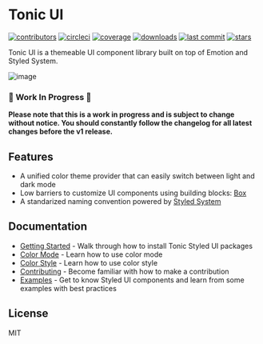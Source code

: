 # Tonic UI

[![contributors](https://img.shields.io/github/contributors/trendmicro-frontend/tonic-ui)](https://img.shields.io/github/contributors/trendmicro-frontend/tonic-ui)
[![circleci](https://circleci.com/gh/trendmicro-frontend/tonic-ui.svg?style=svg)](https://circleci.com/gh/trendmicro-frontend/tonic-ui)
[![coverage](https://coveralls.io/repos/github/trendmicro-frontend/tonic-ui/badge.svg)](https://coveralls.io/repos/github/trendmicro-frontend/tonic-ui/badge.svg)
[![downloads](https://img.shields.io/npm/dm/@trendmicro/react-styled-ui.svg?style=flat)](https://img.shields.io/npm/dm/@trendmicro/react-styled-ui.svg?style=flat)
[![last commit](https://badgen.net/github/last-commit/trendmicro-frontend/tonic-ui)](https://badgen.net/github/last-commit/trendmicro-frontend/tonic-ui)
[![stars](https://badgen.net/github/stars/trendmicro-frontend/tonic-ui)](https://badgen.net/github/stars/trendmicro-frontend/tonic-ui)

Tonic UI is a themeable UI component library built on top of Emotion and Styled System.

![image](https://user-images.githubusercontent.com/447801/82400545-254a1d80-9a8a-11ea-8ced-d5c22beedc99.png)

### 🚧 Work In Progress 🚧

**Please note that this is a work in progress and is subject to change without notice. You should constantly follow the changelog for all latest changes before the v1 release.**

## Features

* A unified color theme provider that can easily switch between light and dark mode
* Low barriers to customize UI components using building blocks: [Box](https://trendmicro-frontend.github.io/tonic-ui/react/latest/box)
* A standarized naming convention powered by [Styled System](https://styled-system.com/)

## Documentation

* [Getting Started](https://trendmicro-frontend.github.io/tonic-ui/react/latest/getting-started) - Walk through how to install Tonic Styled UI packages
* [Color Mode](https://trendmicro-frontend.github.io/tonic-ui/react/latest/color-mode) - Learn how to use color mode
* [Color Style](https://trendmicro-frontend.github.io/tonic-ui/react/latest/color-style) - Learn how to use color style
* [Contributing](https://trendmicro-frontend.github.io/tonic-ui/react/latest/contributing) - Become familiar with how to make a contribution
* [Examples](https://trendmicro-frontend.github.io/tonic-ui/) - Get to know Styled UI components and learn from some examples with best practices

## License

MIT

